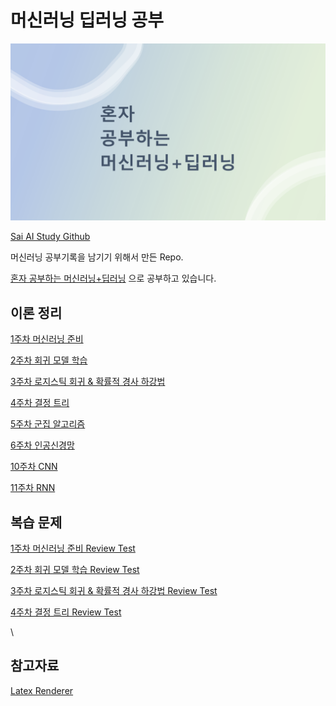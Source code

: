 # 머신러닝 딥러닝 공부
![](raw/background.png)

[Sai AI Study Github](https://github.com/sju-coml/SAI-2022-Team-I)

머신러닝 공부기록을 남기기 위해서 만든 Repo.

[혼자 공부하는 머신러닝+딥러닝](http://www.yes24.com/Product/Goods/96024871) 으로 공부하고 있습니다.

## 이론 정리
[1주차 머신러닝 준비](Theory/Week01_Start.md)

[2주차 회귀 모델 학습](Theory/Week02_Regression.md)

[3주차 로지스틱 회귀 & 확률적 경사 하강법](Theory/Week03_Logistic.md)

[4주차 결정 트리](Theory/Week04_Trees.md)

[5주차 군집 알고리즘](Theory/Week05_Clustering.md)

[6주차 인공신경망](Theory/Week06_ANN.md)

[10주차 CNN](Theory/Week10_CNN.md)

[11주차 RNN](Theory/Week11_RNN.md)

## 복습 문제
[1주차 머신러닝 준비 Review Test](https://github.com/sju-coml/SAI-2022-Team-I/blob/main/AI%EA%B3%B5%EB%B6%80%ED%95%98%EC%A1%B0/%EC%B1%84%ED%98%84%EC%9A%B0/1%EC%A3%BC%EC%B0%A8/answers.md)

[2주차 회귀 모델 학습 Review Test](https://github.com/sju-coml/SAI-2022-Team-I/blob/main/AI%EA%B3%B5%EB%B6%80%ED%95%98%EC%A1%B0/%EC%B1%84%ED%98%84%EC%9A%B0/2%EC%A3%BC%EC%B0%A8/answers.md)

[3주차 로지스틱 회귀 & 확률적 경사 하강법 Review Test](https://github.com/sju-coml/SAI-2022-Team-I/blob/main/AI%EA%B3%B5%EB%B6%80%ED%95%98%EC%A1%B0/%EC%B1%84%ED%98%84%EC%9A%B0/3%EC%A3%BC%EC%B0%A8/answers.md)

[4주차 결정 트리 Review Test](https://github.com/sju-coml/SAI-2022-Team-I/blob/main/AI%EA%B3%B5%EB%B6%80%ED%95%98%EC%A1%B0/%EC%B1%84%ED%98%84%EC%9A%B0/4%EC%A3%BC%EC%B0%A8/answers.md)

\\<!--
[5주차 군집 알고리즘 Review Test](https://github.com/sju-coml/SAI-2022-Team-I/blob/main/AI%EA%B3%B5%EB%B6%80%ED%95%98%EC%A1%B0/%EC%B1%84%ED%98%84%EC%9A%B0/5%EC%A3%BC%EC%B0%A8/answers.md)
[6주차 인공 신경망 Review Test](https://github.com/sju-coml/SAI-2022-Team-I/blob/main/AI%EA%B3%B5%EB%B6%80%ED%95%98%EC%A1%B0/%EC%B1%84%ED%98%84%EC%9A%B0/6%EC%A3%BC%EC%B0%A8/answers.md)
[10주차 CNN Review Test](https://github.com/sju-coml/SAI-2022-Team-I/blob/main/AI%EA%B3%B5%EB%B6%80%ED%95%98%EC%A1%B0/%EC%B1%84%ED%98%84%EC%9A%B0/10%EC%A3%BC%EC%B0%A8/answers.md)
[11주차 RNN Review Test](https://github.com/sju-coml/SAI-2022-Team-I/blob/main/AI%EA%B3%B5%EB%B6%80%ED%95%98%EC%A1%B0/%EC%B1%84%ED%98%84%EC%9A%B0/11%EC%A3%BC%EC%B0%A8/answers.md)
-->

## 참고자료
[Latex Renderer](https://quicklatex.com/)